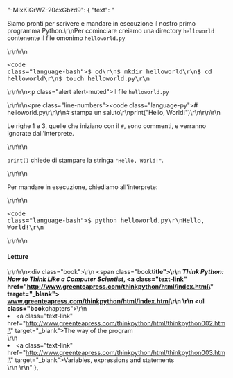 "-MIxKiGrWZ-20cxGbzd9": {
"text": "<p>Siamo pronti per scrivere e mandare in esecuzione il nostro primo programma Python.\r\nPer cominciare creiamo una directory <code>helloworld</code> contenente il file omonimo <code>helloworld.py</code></p>\r\n\r\n<pre><code class=\"language-bash\">$ cd\r\n$ mkdir helloworld\r\n$ cd helloworld\r\n$ touch helloworld.py\r\n</code></pre>\r\n\r\n<p class=\"alert alert-muted\">Il file <code>helloworld.py</code></p>\r\n\r\n<pre class=\"line-numbers\"><code class=\"language-py\"># helloworld.py\r\n\r\n# stampa un saluto\r\nprint(\"Hello, World!\")\r\n</code></pre>\r\n\r\n<p>Le righe 1 e 3, quelle che iniziano con il <code>#</code>, sono commenti, e verranno ignorate dall'interprete.</p>\r\n\r\n<p><code>print()</code> chiede di stampare la stringa <code>\"Hello, World!\"</code>.</p>\r\n\r\n<p>Per mandare in esecuzione, chiediamo all'interprete:</p>\r\n\r\n<pre><code class=\"language-bash\">$ python helloworld.py\r\nHello, World!\r\n</code></pre>\r\n\r\n<h4>Letture</h4>\r\n\r\n<div class=\"book\">\r\n <span class=\"book**title\">\r\n <em>Think Python: How to Think Like a Computer Scientist</em>, <a class=\"text-link\" href=\"http://www.greenteapress.com/thinkpython/html/index.html\" target=\"\_blank\"> www.greenteapress.com/thinkpython/html/index.html</a>\r\n </span>\r\n <ul class=\"book**chapters\">\r\n <li><a class=\"text-link\" href=\"http://www.greenteapress.com/thinkpython/html/thinkpython002.html\" target=\"\_blank\">The way of the program</a></li>\r\n <li><a class=\"text-link\" href=\"http://www.greenteapress.com/thinkpython/html/thinkpython003.html\" target=\"\_blank\">Variables, expressions and statements</a></li>\r\n </ul>\r\n</div>"
},
